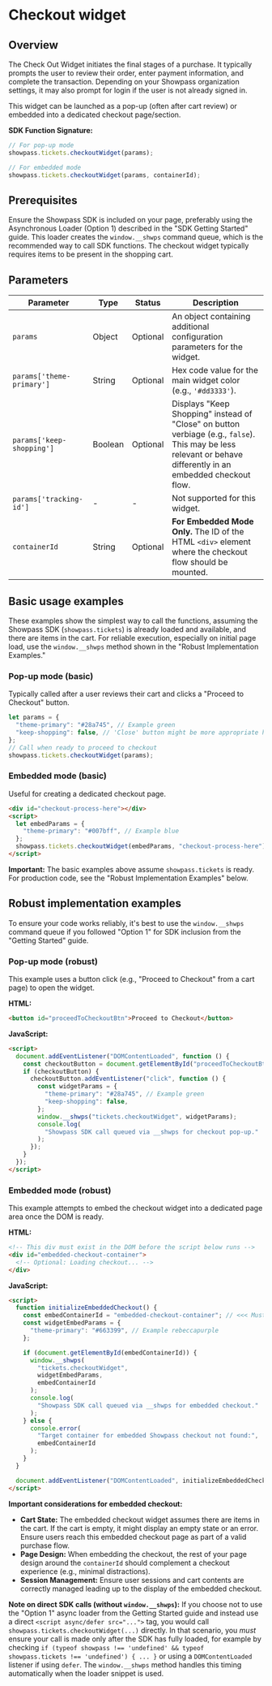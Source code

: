# Checkout widget

## Overview

The Check Out Widget initiates the final stages of a purchase. It typically prompts the user to review their order, enter payment information, and complete the transaction. Depending on your Showpass organization settings, it may also prompt for login if the user is not already signed in.

This widget can be launched as a pop-up (often after cart review) or embedded into a dedicated checkout page/section.

**SDK Function Signature:**

```javascript
// For pop-up mode
showpass.tickets.checkoutWidget(params);

// For embedded mode
showpass.tickets.checkoutWidget(params, containerId);
```

## Prerequisites

Ensure the Showpass SDK is included on your page, preferably using the Asynchronous Loader (Option 1) described in the "SDK Getting Started" guide. This loader creates the `window.__shwps` command queue, which is the recommended way to call SDK functions.
The checkout widget typically requires items to be present in the shopping cart.

## Parameters

| Parameter                 | Type    | Status   | Description                                                                                                                                                   |
| ------------------------- | ------- | -------- | ------------------------------------------------------------------------------------------------------------------------------------------------------------- |
| `params`                  | Object  | Optional | An object containing additional configuration parameters for the widget.                                                                                      |
| `params['theme-primary']` | String  | Optional | Hex code value for the main widget color (e.g., `'#dd3333'`).                                                                                                 |
| `params['keep-shopping']` | Boolean | Optional | Displays "Keep Shopping" instead of "Close" on button verbiage (e.g., `false`). This may be less relevant or behave differently in an embedded checkout flow. |
| `params['tracking-id']`   | -       | -        | Not supported for this widget.                                                                                                                                |
| `containerId`             | String  | Optional | **For Embedded Mode Only.** The ID of the HTML `<div>` element where the checkout flow should be mounted.                                                     |

## Basic usage examples

These examples show the simplest way to call the functions, assuming the Showpass SDK (`showpass.tickets`) is already loaded and available, and there are items in the cart. For reliable execution, especially on initial page load, use the `window.__shwps` method shown in the "Robust Implementation Examples."

### Pop-up mode (basic)

Typically called after a user reviews their cart and clicks a "Proceed to Checkout" button.

```javascript
let params = {
  "theme-primary": "#28a745", // Example green
  "keep-shopping": false, // 'Close' button might be more appropriate here
};
// Call when ready to proceed to checkout
showpass.tickets.checkoutWidget(params);
```

### Embedded mode (basic)

Useful for creating a dedicated checkout page.

```html
<div id="checkout-process-here"></div>
<script>
  let embedParams = {
    "theme-primary": "#007bff", // Example blue
  };
  showpass.tickets.checkoutWidget(embedParams, "checkout-process-here");
</script>
```

**Important:** The basic examples above assume `showpass.tickets` is ready. For production code, see the "Robust Implementation Examples" below.

## Robust implementation examples

To ensure your code works reliably, it's best to use the `window.__shwps` command queue if you followed "Option 1" for SDK inclusion from the "Getting Started" guide.

### Pop-up mode (robust)

This example uses a button click (e.g., "Proceed to Checkout" from a cart page) to open the widget.

**HTML:**

```html
<button id="proceedToCheckoutBtn">Proceed to Checkout</button>
```

**JavaScript:**

```html
<script>
  document.addEventListener("DOMContentLoaded", function () {
    const checkoutButton = document.getElementById("proceedToCheckoutBtn");
    if (checkoutButton) {
      checkoutButton.addEventListener("click", function () {
        const widgetParams = {
          "theme-primary": "#28a745", // Example green
          "keep-shopping": false,
        };
        window.__shwps("tickets.checkoutWidget", widgetParams);
        console.log(
          "Showpass SDK call queued via __shwps for checkout pop-up."
        );
      });
    }
  });
</script>
```

### Embedded mode (robust)

This example attempts to embed the checkout widget into a dedicated page area once the DOM is ready.

**HTML:**

```html
<!-- This div must exist in the DOM before the script below runs -->
<div id="embedded-checkout-container">
  <!-- Optional: Loading checkout... -->
</div>
```

**JavaScript:**

```html
<script>
  function initializeEmbeddedCheckout() {
    const embedContainerId = "embedded-checkout-container"; // <<< Must match your div ID
    const widgetEmbedParams = {
      "theme-primary": "#663399", // Example rebeccapurple
    };

    if (document.getElementById(embedContainerId)) {
      window.__shwps(
        "tickets.checkoutWidget",
        widgetEmbedParams,
        embedContainerId
      );
      console.log(
        "Showpass SDK call queued via __shwps for embedded checkout."
      );
    } else {
      console.error(
        "Target container for embedded Showpass checkout not found:",
        embedContainerId
      );
    }
  }

  document.addEventListener("DOMContentLoaded", initializeEmbeddedCheckout);
</script>
```

**Important considerations for embedded checkout:**

- **Cart State:** The embedded checkout widget assumes there are items in the cart. If the cart is empty, it might display an empty state or an error. Ensure users reach this embedded checkout page as part of a valid purchase flow.
- **Page Design:** When embedding the checkout, the rest of your page design around the `containerId` should complement a checkout experience (e.g., minimal distractions).
- **Session Management:** Ensure user sessions and cart contents are correctly managed leading up to the display of the embedded checkout.

**Note on direct SDK calls (without `window.__shwps`):**
If you choose not to use the "Option 1" async loader from the Getting Started guide and instead use a direct `<script async/defer src="...">` tag, you would call `showpass.tickets.checkoutWidget(...)` directly. In that scenario, you _must_ ensure your call is made only after the SDK has fully loaded, for example by checking `if (typeof showpass !== 'undefined' && typeof showpass.tickets !== 'undefined') { ... }` or using a `DOMContentLoaded` listener if using `defer`. The `window.__shwps` method handles this timing automatically when the loader snippet is used.
